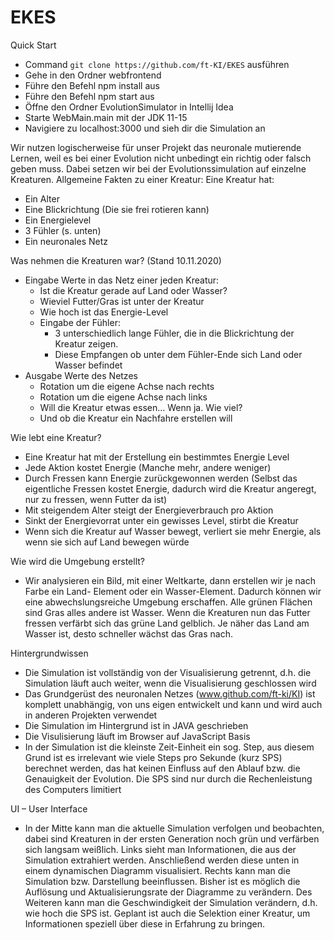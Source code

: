 # EKES



Quick Start
 - Command `git clone https://github.com/ft-KI/EKES` ausführen
 - Gehe in den Ordner webfrontend
 - Führe den Befehl npm install aus
 - Führe den Befehl npm start aus
 - Öffne den Ordner EvolutionSimulator in Intellij Idea
 - Starte WebMain.main mit der JDK 11-15
 - Navigiere zu localhost:3000 und sieh dir die Simulation an

Wir nutzen logischerweise für unser Projekt das neuronale mutierende Lernen, weil es bei einer Evolution nicht unbedingt ein richtig oder falsch geben muss. Dabei setzen wir bei der Evolutionssimulation auf einzelne Kreaturen.
Allgemeine Fakten zu einer Kreatur:
Eine Kreatur hat: 
- Ein Alter
- Eine Blickrichtung (Die sie frei rotieren kann) 
- Ein Energielevel
- 3 Fühler (s. unten)
- Ein neuronales Netz
 
Was nehmen die Kreaturen war? (Stand 10.11.2020) 
- Eingabe Werte in das Netz einer jeden Kreatur:
  - Ist die Kreatur gerade auf Land oder Wasser?
  - Wieviel Futter/Gras ist unter der Kreatur
  - Wie hoch ist das Energie-Level
  - Eingabe der Fühler: 
    - 3 unterschiedlich lange Fühler, die in die Blickrichtung der Kreatur zeigen. 
    - Diese Empfangen ob unter dem Fühler-Ende sich Land oder Wasser befindet 
 - Ausgabe Werte des Netzes 
    - Rotation um die eigene Achse nach rechts 
    - Rotation um die eigene Achse nach links
    - Will die Kreatur etwas essen… Wenn ja. Wie viel?
    - Und ob die Kreatur ein Nachfahre erstellen will
    
Wie lebt eine Kreatur?
- Eine Kreatur hat mit der Erstellung ein bestimmtes Energie Level
- Jede Aktion kostet Energie (Manche mehr, andere weniger) 
- Durch Fressen kann Energie zurückgewonnen werden (Selbst das eigentliche Fressen kostet Energie, dadurch wird die Kreatur angeregt, nur zu fressen, wenn Futter da ist)
- Mit steigendem Alter steigt der Energieverbrauch pro Aktion 
- Sinkt der Energievorrat unter ein gewisses Level, stirbt die Kreatur
- Wenn sich die Kreatur auf Wasser bewegt, verliert sie mehr Energie, als wenn sie sich auf Land bewegen würde 

Wie wird die Umgebung erstellt?

- Wir analysieren ein Bild, mit einer Weltkarte, dann erstellen wir je nach Farbe ein Land- Element oder ein Wasser-Element. Dadurch können wir eine abwechslungsreiche Umgebung erschaffen. Alle grünen Flächen sind Gras alles andere ist Wasser. Wenn die Kreaturen nun das Futter fressen verfärbt sich das grüne Land gelblich. Je näher das Land am Wasser ist, desto schneller wächst das Gras nach. 

 
Hintergrundwissen
- Die Simulation ist vollständig von der Visualisierung getrennt, d.h. die Simulation läuft auch weiter, wenn die Visualisierung geschlossen wird
- Das Grundgerüst des neuronalen Netzes (www.github.com/ft-ki/KI) ist komplett unabhängig, von uns eigen entwickelt und kann und wird auch in anderen Projekten verwendet
- Die Simulation im Hintergrund ist in JAVA geschrieben
- Die Visulisierung läuft im Browser auf JavaScript Basis
- In der Simulation ist die kleinste Zeit-Einheit ein sog. Step, aus diesem Grund ist es irrelevant wie viele Steps pro Sekunde (kurz SPS) berechnet werden, das hat keinen Einfluss auf den Ablauf bzw. die Genauigkeit der Evolution. Die SPS sind nur durch die Rechenleistung des Computers limitiert

UI – User Interface

- In der Mitte kann man die aktuelle Simulation verfolgen und beobachten, dabei sind Kreaturen in der ersten Generation noch grün und verfärben sich langsam weißlich. Links sieht man Informationen, die aus der Simulation extrahiert werden. Anschließend werden diese unten in einem dynamischen Diagramm visualisiert. Rechts kann man die Simulation bzw. Darstellung beeinflussen. Bisher ist es möglich die Auflösung und Aktualisierungsrate der Diagramme zu verändern. Des Weiteren kann man die Geschwindigkeit der Simulation verändern, d.h. wie hoch die SPS ist. Geplant ist auch die Selektion einer Kreatur, um Informationen speziell über diese in Erfahrung zu bringen. 
